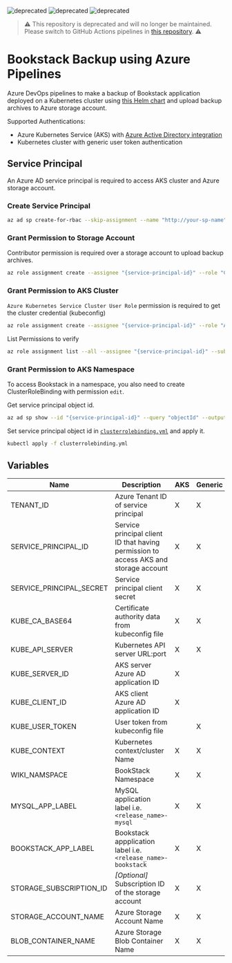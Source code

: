 ![deprecated](https://img.shields.io/badge/-deprecated-red) ![deprecated](https://img.shields.io/badge/-deprecated-red) ![deprecated](https://img.shields.io/badge/-deprecated-red)

> ⚠️ This repository is deprecated and will no longer be maintained. Please switch to GitHub Actions pipelines in [this repository](https://github.com/pacroy/bookstack-backup). ⚠️

# Bookstack Backup using Azure Pipelines

Azure DevOps pipelines to make a backup of Bookstack application deployed on a Kubernetes cluster using [this Helm chart](https://github.com/pacroy/bookstack-helm) and upload backup archives to Azure storage account.

Supported Authentications:

- Azure Kubernetes Service (AKS) with [Azure Active Directory integration](https://docs.microsoft.com/en-us/azure/aks/managed-aad)
- Kubernetes cluster with generic user token authentication

## Service Principal

An Azure AD service principal is required to access AKS cluster and Azure storage account.

### Create Service Principal

```sh
az ad sp create-for-rbac --skip-assignment --name "http://your-sp-name"
```

### Grant Permission to Storage Account

Contributor permission is required over a storage account to upload backup archives.

```sh
az role assignment create --assignee "{service-principal-id}" --role "Contributor" --scope "/subscriptions/{subscription-id}/resourceGroups/{resource-group}/providers/Microsoft.Storage/storageAccounts/{storage-account}"
```

### Grant Permission to AKS Cluster

`Azure Kubernetes Service Cluster User Role` permission is required to get the cluster credential (kubeconfig)

```sh
az role assignment create --assignee "{service-principal-id}" --role "Azure Kubernetes Service Cluster User Role" --scope "/subscriptions/{subscription-id}/resourcegroups/{resource-group}/providers/Microsoft.ContainerService/managedClusters/{aks-cluster}"
```

List Permissions to verify

```sh
az role assignment list --all --assignee "{service-principal-id}" --subscription "{subscription-id}" --output table
```

### Grant Permission to AKS Namespace

To access Bookstack in a namespace, you also need to create ClusterRoleBinding with permission `edit`.

Get service principal object id.

```sh
az ad sp show --id "{service-principal-id}" --query "objectId" --output tsv
```

Set service principal object id in [`clusterrolebinding.yml`](clusterrolebinding.yml) and apply it.

```sh
kubectl apply -f clusterrolebinding.yml
```

## Variables

| Name | Description | AKS | Generic |
|---|---|---|---|
| TENANT_ID | Azure Tenant ID of service principal | X | X |
| SERVICE_PRINCIPAL_ID | Service principal client ID that having permission to access AKS and storage account | X | X |
| SERVICE_PRINCIPAL_SECRET | Service principal client secret | X | X |
| KUBE_CA_BASE64 | Certificate authority data from kubeconfig file | X | X |
| KUBE_API_SERVER | Kubernetes API server URL:port | X | X |
| KUBE_SERVER_ID | AKS server Azure AD application ID | X | |
| KUBE_CLIENT_ID | AKS client Azure AD application ID | X | |
| KUBE_USER_TOKEN | User token from kubeconfig file | | X |
| KUBE_CONTEXT | Kubernetes context/cluster Name | X | X |
| WIKI_NAMSPACE | BookStack Namespace | X | X |
| MYSQL_APP_LABEL | MySQL application label i.e. `<release_name>-mysql` | X | X |
| BOOKSTACK_APP_LABEL | Bookstack appplication label i.e. `<release_name>-bookstack` | X | X |
| STORAGE_SUBSCRIPTION_ID | _[Optional]_ Subscription ID of the storage account | X | X |
| STORAGE_ACCOUNT_NAME | Azure Storage Account Name | X | X |
| BLOB_CONTAINER_NAME | Azure Storage Blob Container Name | X | X |
